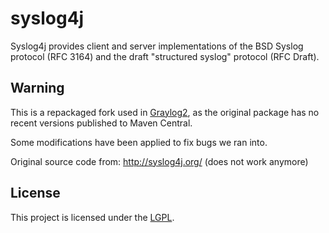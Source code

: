 syslog4j
========

Syslog4j provides client and server implementations of the BSD Syslog protocol
(RFC 3164) and the draft "structured syslog" protocol (RFC Draft).

## Warning

This is a repackaged fork used in [Graylog2](http://graylog2.org/), as the
original package has no recent versions published to Maven Central.

Some modifications have been applied to fix bugs we ran into.

Original source code from: http://syslog4j.org/ (does not work anymore)

## License

This project is licensed under the [LGPL](http://www.gnu.org/licenses/lgpl-2.1.html).
